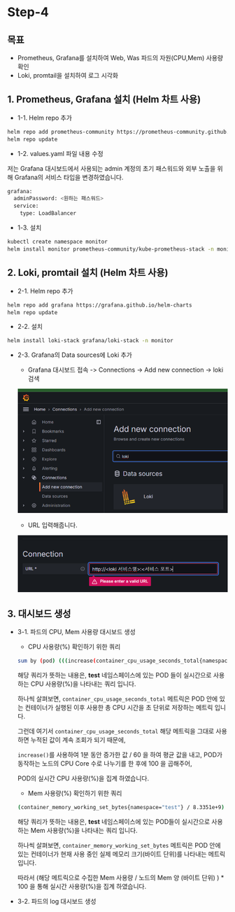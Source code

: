 # Step-4

## 목표 
* Prometheus, Grafana를 설치하여 Web, Was 파드의 자원(CPU,Mem) 사용량 확인
* Loki, promtail을 설치하여 로그 시각화

## 1. Prometheus, Grafana 설치 (Helm 차트 사용)

* 1-1. Helm repo 추가

```sh
helm repo add prometheus-community https://prometheus-community.github.io/helm-charts
helm repo update
```

* 1-2. values.yaml 파일 내용 수정

저는 Grafana 대시보드에서 사용되는 admin 계정의 초기 패스워드와 외부 노출을 위해 Grafana의 서비스 타입을 변경하였습니다.

```sh
grafana:
  adminPassword: <원하는 패스워드>
  service:
    type: LoadBalancer
```

* 1-3. 설치

```sh
kubectl create namespace monitor
helm install monitor prometheus-community/kube-prometheus-stack -n monitor -f values.yaml 
```

## 2. Loki, promtail 설치 (Helm 차트 사용)

* 2-1. Helm repo 추가

```sh
helm repo add grafana https://grafana.github.io/helm-charts
helm repo update
```

* 2-2. 설치

```sh
helm install loki-stack grafana/loki-stack -n monitor
```

* 2-3. Grafana의 Data sources에 Loki 추가

  * Grafana 대시보드 접속 -> Connections -> Add new connection -> loki 검색

  ![alt text](image.png)

  * URL 입력해줍니다.

  ![alt text](image-1.png)

## 3. 대시보드 생성

* 3-1. 파드의 CPU, Mem 사용량 대시보드 생성

  * CPU 사용량(%) 확인하기 위한 쿼리
  ```sh
  sum by (pod) (((increase(container_cpu_usage_seconds_total{namespace="test"}[1m])) / 60) / 4 ) * 100
  ```

  해당 쿼리가 뜻하는 내용은, **test** 네임스페이스에 있는 POD 들이 실시간으로 사용하는 CPU 사용량(%)을 나타내는 쿼리 입니다.

  하나씩 살펴보면, `container_cpu_usage_seconds_total` 메트릭은 POD 안에 있는 컨테이너가 실행된 이후 사용한 총 CPU 시간을 초 단위로 저장하는 메트릭 입니다.

  그런데 여기서 `container_cpu_usage_seconds_total` 해당 메트릭을 그대로 사용하면 누적된 값이 계속 조회가 되기 때문에,

  `increase()`를 사용하여 1분 동안 증가한 값 / 60 을 하여 평균 값을 내고, POD가 동작하는 노드의 CPU Core 수로 나누기를 한 후에 100 을 곱해주어,

  POD의 실시간 CPU 사용량(%)을 집계 하였습니다.

    * Mem 사용량(%) 확인하기 위한 쿼리
    ```sh
    (container_memory_working_set_bytes{namespace="test"} / 8.3351e+9) * 100
    ```

    해당 쿼리가 뜻하는 내용은, **test** 네임스페이스에 있는 POD들이 실시간으로 사용하는 Mem  사용량(%)을 나타내는 쿼리 입니다.
    
    하나씩 살펴보면, `container_memory_working_set_bytes` 메트릭은 POD 안에 있는 컨테이너가 현재 사용 중인 실제 메모리 크기(바이트 단위)를 나타내는 메트릭 입니다.
    
    따라서 (해당 메트릭으로 수집한 Mem 사용량 / 노드의 Mem 양 (바이트 단위) ) * 100 을 통해 실시간 사용량(%)을 집계 하였습니다.


* 3-2. 파드의 log 대시보드 생성